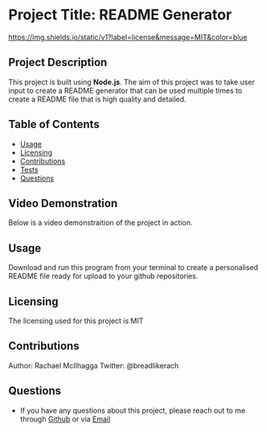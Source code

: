 # Project Title: README Generator 
https://img.shields.io/static/v1?label=license&message=MIT&color=blue

## Project Description
This project is built using **Node.js**. The aim of this project was to take user input to create a README generator that can be used multiple times to create a README file that is high quality and detailed.

## Table of Contents
* [Usage](#usage)
* [Licensing](#licensing)
* [Contributions](#contributions)
* [Tests](#tests)
* [Questions](#questions)

## Video Demonstration
Below is a video demonstraition of the project in action. 

## Usage
Download and run this program from your terminal to create a personalised README file ready for upload to your github repositories. 

## Licensing 
The licensing used for this project is MIT

## Contributions 
Author: Rachael McIlhagga
Twitter: @breadlikerach

    
## Questions
* If you have any questions about this project, please reach out to me  through <a href="https://github.com/mcilhaggis">Github</a>  or via <a href="mailto:rachael.mcilhagga@live.co.uk">Email</a>